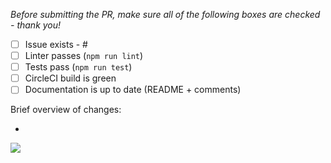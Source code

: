 _Before submitting the PR, make sure all of the following boxes are checked - thank you!_

- [ ] Issue exists - #<issue number here>
- [ ] Linter passes (`npm run lint`)
- [ ] Tests pass (`npm run test`)
- [ ] CircleCI build is green
- [ ] Documentation is up to date (README + comments)

Brief overview of changes:
- <list changes>

![](<feel free to include a suitable Giphy>)
